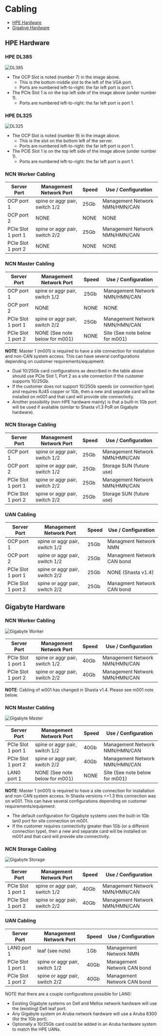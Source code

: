 # Cabling
* [HPE Hardware](##hpe-hardware)
* [Gigabye Hardware](##gigabyte-hardware)

## HPE Hardware

### HPE DL385
![DL385](img/network/DL385-back.png)
* The OCP Slot is noted (number 7) in the image above.  
  * This is the bottom middle slot to the left of the VGA port.
  * Ports are numbered left-to-right:  the far left port is port 1.
* The PCIe Slot 1 is on the top left side of the image above (under number 1).
  * Ports are numbered left-to-right:  the far left port is port 1.


### HPE DL325
![DL325](img/network/DL325-back.png)
* The OCP Slot is noted (number 9) in the image above.
  * This is the slot on the bottom left of the server.
  * Ports are numbered left-to-right:  the far left port is port 1.
* The PCIE Slot 1 is on the top left side of the image above (under number 1).
  * Ports are numbered left-to-right:  the far left port is port 1.


### NCN Worker Cabling

| Server Port        | Management Network Port        | Speed | Use / Configuration            |
|--------------------|--------------------------------|-------|--------------------------------|
| OCP port 1         | spine or aggr pair, switch 1/2 | 25Gb  | Management Network NMN/HMN/CAN |
| OCP port 2         | NONE                           | NONE  | NONE                           |
| PCIe Slot 1 port 1 | spine or aggr pair, switch 2/2 | 25Gb  | Management Network NMN/HMN/CAN |
| PCIe Slot 1 port 2 | NONE                           | NONE  | NONE                           |


### NCN Master Cabling

| Server Port        | Management Network Port        | Speed | Use / Configuration            |
|--------------------|--------------------------------|-------|--------------------------------|
| OCP port 1         | spine or aggr pair, switch 1/2 | 25Gb  | Management Network NMN/HMN/CAN |
| OCP port 2         | NONE                           | NONE  | NONE                           |
| PCIe Slot 1 port 1 | spine or aggr pair, switch 2/2 | 25Gb  | Management Network NMN/HMN/CAN |
| PCIe Slot 1 port 2 | NONE (See note below for m001) | NONE  | Site (See note below for m001) |


**NOTE**: Master 1 (m001) is required to have a site connection for installation and non-CAN system access.  This can have several configurations depending on customer requirements/equipment:

* Dual 10/25Gb card configurations as described in the table above should use PCIe Slot 1, Port 2 as a site connection if the customer supports 10/25Gb.
* If the customer does not support 10/25Gb speeds (or connection type) and requires RJ45 copper or 1Gb, then a new and separate card will be installed on m001 and that card will provide site connectivity.
* Another possibility (non-HPE hardware mainly) is that a built-in 1Gb port will be used if available (similar to Shasta v1.3 PoR on Gigabyte hardware).

### NCN Storage Cabling

| Server Port        | Management Network Port        | Speed | Use / Configuration            |
|--------------------|--------------------------------|-------|--------------------------------|
| OCP port 1         | spine or aggr pair, switch 1/2 | 25Gb  | Management Network NMN/HMN/CAN |
| OCP port 2         | spine or aggr pair, switch 1/2 | 25Gb  | Storage SUN (future use)                           |
| PCIe Slot 1 port 1 | spine or aggr pair, switch 2/2 | 25Gb  | Management Network NMN/HMN/CAN |
| PCIe Slot 1 port 2 | spine or aggr pair, switch 2/2 | 25Gb  | Storage SUN (future use) |


### UAN Cabling

| Server Port        | Management Network Port        | Speed | Use / Configuration        |
|--------------------|--------------------------------|-------|----------------------------|
| OCP port 1         | spine or aggr pair, switch 1/2 | 25Gb  | Managment Network NMN      |
| OCP port 2         | spine or aggr pair, switch 1/2 | 25Gb  | Managment Network CAN bond |
| PCIe Slot 1 port 1 | spine or aggr pair, switch 2/2 | 25Gb  | NONE (Shasta v1.4)         |
| PCIe Slot 1 port 2 | spine or aggr pair, switch 2/2 | 25Gb  | Managment Network CAN bond |

## Gigabyte Hardware

### NCN Worker Cabling
![Gigabyte Worker](img/network/gigabyte-worker.png)

| Server Port        | Management Network Port        | Speed | Use / Configuration            |
|--------------------|--------------------------------|-------|--------------------------------|
| PCIe Slot 1 port 1 | spine or aggr pair, switch 1/2 | 40Gb  | Management Network NMN/HMN/CAN |
| PCIe Slot 1 port 2 | spine or aggr pair, switch 2/2 | 40Gb  | Management Network NMN/HMN/CAN |

**NOTE**: Cabling of w001 has changed in Shasta v1.4.  Please see m001 note below.

### NCN Master Cabling
![Gigabyte Master](img/network/gigabyte-master.png)

| Server Port        | Management Network Port        | Speed | Use / Configuration            |
|--------------------|--------------------------------|-------|--------------------------------|
| PCIe Slot 1 port 1 | spine or aggr pair, switch 1/2 | 40Gb  | Management Network NMN/HMN/CAN |
| PCIe Slot 1 port 2 | spine or aggr pair, switch 2/2 | 40Gb  | Management Network NMN/HMN/CAN |
| LAN0 port 1        | NONE (See note below for m001) | NONE  | Site (See note below for m001) |


**NOTE**: Master 1 (m001) is required to have a site connection for installation and non-CAN system access.  In Shasta versions <=1.3 this connection was on w001.  This can have several configurations depending on customer requirements/equipment:

* The default configuration for Gigabyte systems uses the built-in 1Gb lan0 port for site connection on m001.
* If the customer requires connectivity greater than 1Gb (or a different connection type), then a new and separate card will be installed on m001 and that card will provide site connectivity.

### NCN Storage Cabling
![Gigabyte Storage](img/network/gigabyte-storage.png)

| Server Port        | Management Network Port        | Speed | Use / Configuration            |
|--------------------|--------------------------------|-------|--------------------------------|
| PCIe Slot 1 port 1 | spine or aggr pair, switch 1/2 | 40Gb  | Management Network NMN/HMN/CAN |
| PCIe Slot 1 port 2 | spine or aggr pair, switch 2/2 | 40Gb  | Management Network NMN/HMN/CAN |

### UAN Cabling

| Server Port        | Management Network Port        | Speed | Use / Configuration         |
|--------------------|--------------------------------|-------|-----------------------------|
| LAN0 port 1        | leaf (see note)                |  1Gb  | Management Network NMN      |
| PCIe Slot 1 port 1 | spine or aggr pair, switch 1/2 | 40Gb  | Management Network CAN bond |
| PCIe Slot 1 port 2 | spine or aggr pair, switch 2/2 | 40Gb  | Management Network CAN bond |

NOTE that there are a couple configurations possible for LAN0:
* Existing Gigabyte systems on Dell and Mellox network hardware will use the (existing) Dell leaf port.
* Any Gigabyte system on Aruba network hardware will use a Aruba 6300 (for the 1Gb port).
* Optionally a 10/25Gb card could be added in an Aruba hardware system to match the HPE UANs.
